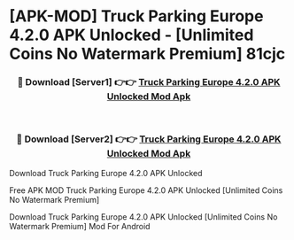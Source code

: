 # [APK-MOD] Truck Parking Europe 4.2.0 APK Unlocked - [Unlimited Coins No Watermark Premium] 81cjc



<div align="center">
<h3>🔴 Download [Server1] 👉👉 <a href="https://momento.my/?title=Truck_Parking_Europe_4.2.0_APK_Unlocked">Truck Parking Europe 4.2.0 APK Unlocked Mod Apk</a></h3><br>

<h3>🔴 Download [Server2] 👉👉 <a href="https://momento.my/?title=Truck_Parking_Europe_4.2.0_APK_Unlocked">Truck Parking Europe 4.2.0 APK Unlocked Mod Apk</a></h3>
</div>



Download Truck Parking Europe 4.2.0 APK Unlocked 

Free APK MOD Truck Parking Europe 4.2.0 APK Unlocked [Unlimited Coins No Watermark Premium]

Download Truck Parking Europe 4.2.0 APK Unlocked [Unlimited Coins No Watermark Premium] Mod For Android
